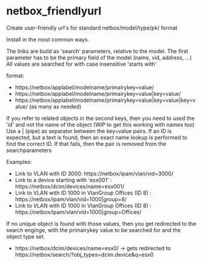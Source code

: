 # netbox_friendlyurl
Create user-friendly url's for standard netbox/model/type/pk/ format

Install in the most common ways.

The links are build as 'search' parameters, relative to the model. The first parameter has to be the primary field of the model (name, vid, address, ...)
All values are searched for with case insensitive 'starts with'

format: 
* https://netbox/applabel/modelname/primairykey=value/
* https://netbox/applabel/modelname/primairykey=value|key=value/
* https://netbox/applabel/modelname/primairykey=value|key=value|key=value/ (as many as needed)

If you refer to related objects in the second keys, then you need to used the 'id' and not the name of the object (WIP to get this working with names too)
Use a | (pipe) as separator between the key=value pairs.
If an ID is expected, but a text is found, then an exact name lookup is performed to find the correct ID. If that fails, then the pair is removed from the searchparameters

Examples:
* Link to VLAN with ID 3000: https://netbox/ipam/vlan/vid=3000/
* Link to a device starting with 'esx001' : https://netbox/dcim/devices/name=esx001/
* Link to VLAN with ID 1000 in VlanGroup Offices (ID 8) : https://netbox/ipam/vlan/vid=1000|group=8/
* Link to VLAN with ID 1000 in VlanGroup Offices (ID 8) : https://netbox/ipam/vlan/vid=1000|group=Offices/

If no unique object is found with those values, then you get redirected to the search enginge, with the primairykey value to be searched for and the object type set.
* https://netbox/dcim/devices/name=esx0/  -> gets redirected to https://netbox/search/?obj_types=dcim.device&q=esx0

